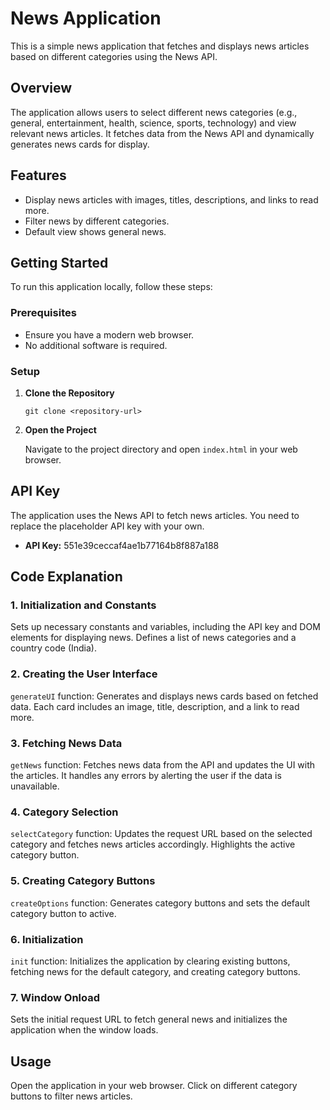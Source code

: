 </head>
<body>
    <h1>News Application</h1>

<p>This is a simple news application that fetches and displays news articles based on different categories using the News API.</p>

<h2>Overview</h2>
    <p>The application allows users to select different news categories (e.g., general, entertainment, health, science, sports, technology) and view relevant news articles. It fetches data from the News API and dynamically generates news cards for display.</p>

<h2>Features</h2>
    <ul>
        <li>Display news articles with images, titles, descriptions, and links to read more.</li>
        <li>Filter news by different categories.</li>
        <li>Default view shows general news.</li>
    </ul>

<h2>Getting Started</h2>
    <p>To run this application locally, follow these steps:</p>

<h3>Prerequisites</h3>
    <ul>
        <li>Ensure you have a modern web browser.</li>
        <li>No additional software is required.</li>
    </ul>

<h3>Setup</h3>
    <ol>
        <li><strong>Clone the Repository</strong>
            <pre><code>git clone &lt;repository-url&gt;</code></pre>
        </li>
        <li><strong>Open the Project</strong>
            <p>Navigate to the project directory and open <code>index.html</code> in your web browser.</p>
        </li>
    </ol>

<h2>API Key</h2>
    <p>The application uses the News API to fetch news articles. You need to replace the placeholder API key with your own.</p>
    <ul>
        <li><strong>API Key:</strong> 551e39ceccaf4ae1b77164b8f887a188</li>
    </ul>

<h2>Code Explanation</h2>

<h3>1. Initialization and Constants</h3>
    <p>Sets up necessary constants and variables, including the API key and DOM elements for displaying news. Defines a list of news categories and a country code (India).</p>

<h3>2. Creating the User Interface</h3>
    <p><code>generateUI</code> function: Generates and displays news cards based on fetched data. Each card includes an image, title, description, and a link to read more.</p>

<h3>3. Fetching News Data</h3>
    <p><code>getNews</code> function: Fetches news data from the API and updates the UI with the articles. It handles any errors by alerting the user if the data is unavailable.</p>

<h3>4. Category Selection</h3>
    <p><code>selectCategory</code> function: Updates the request URL based on the selected category and fetches news articles accordingly. Highlights the active category button.</p>

<h3>5. Creating Category Buttons</h3>
    <p><code>createOptions</code> function: Generates category buttons and sets the default category button to active.</p>

<h3>6. Initialization</h3>
    <p><code>init</code> function: Initializes the application by clearing existing buttons, fetching news for the default category, and creating category buttons.</p>

<h3>7. Window Onload</h3>
    <p>Sets the initial request URL to fetch general news and initializes the application when the window loads.</p>

<h2>Usage</h2>
    <p>Open the application in your web browser. Click on different category buttons to filter news articles.</p>
</body>
</html>
